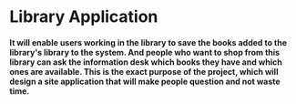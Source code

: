 <h1>Library Application</h1> 
<h4>
It will enable users working in the library to save the books added to the library's library to the system.
And people who want to shop from this library can ask the information desk which books they have and which ones are available.
This is the exact purpose of the project, which will design a site application that will make people question and not waste time.
</h3>
